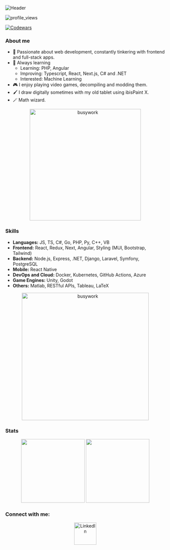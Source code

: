 ![Header](./assets/github-header-image.png)

![profile_views](https://komarev.com/ghpvc/?username=adelansari&style=for-the-badge)

[![Codewars](https://www.codewars.com/users/adelansari/badges/large)](https://www.codewars.com/users/adelansari)

### About me

- 🔭 Passionate about web development, constantly tinkering with frontend and full-stack apps.
- 🌱 Always learning
  - Learning: PHP, Angular
  - Improving: Typescript, React, Next.js, C# and .NET
  - Interested: Machine Learning
- 🎮 I enjoy playing video games, decompiling and modding them.
- 🖌️ I draw digitally sometimes with my old tablet using ibisPaint X.
- 🪄 Math wizard.

<p align="center">
  <img src="./assets/Octodex.gif" alt="busywork" height="350"  style="display: block;">
</p>

### Skills

- **Languages:** JS, TS, C#, Go, PHP, Py, C++, VB
- **Frontend:** React, Redux, Next, Angular, Styling (MUI, Bootstrap, Tailwind)
- **Backend:** Node.js, Express, .NET, Django, Laravel, Symfony, PostgreSQL
- **Mobile:** React Native
- **DevOps and Cloud:** Docker, Kubernetes, GitHub Actions, Azure
- **Game Engines:** Unity, Godot
- **Others:** Matlab, RESTful APIs, Tableau, LaTeX

<p align="center">
  <img src="./assets/busywork.gif" alt="busywork" height="400"  style="display: block;">
</p>

### Stats

<p align="center">
  <img height="200" src="https://github-readme-stats-adelansari.vercel.app/api?username=adelansari&show_icons=true&theme=algolia&count_private=true&line_height=28&include_all_commits=true&card_width=450"/>
  <img height="200" src="https://github-readme-stats-adelansari.vercel.app/api/top-langs/?username=adelansari&layout=compact&langs_count=8&theme=algolia"/>
</p>

### Connect with me:

<p align="center">
  <a href="https://www.linkedin.com/in/adel-ansari/">
    <img src="./assets/linkedin_icon.gif" alt="LinkedIn" width="70" height="70" style="display: block;"> 
  </a>
</p>
